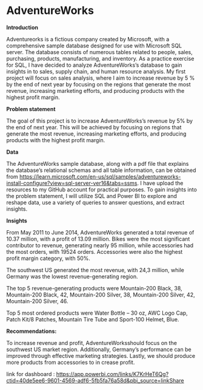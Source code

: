 # AdventureWorks


**Introduction** 

Adventureorks is a fictious company created by Microsoft, with a comprehensive sample database designed for use with Microsoft SQL server. The database consists of numerous tables related to people, sales, purchasing, products, manufacturing, and inventory. As a practice exercise for SQL, I have decided to analyze AdventureWorks’s database to gain insights in to sales, supply chain, and human resource analysis. My first project will focus on sales analysis, where I aim to increase revenue by 5 % by the end of next year by focusing on the regions that generate the most revenue, increasing marketing efforts, and producing products with the highest profit margin. 


**Problem statement**

The goal of this project is to increase AdventureWorks’s revenue by 5% by the end of next year. This will be achieved by focusing on regions that generate the most revenue, increasing marketing efforts, and producing products with the highest profit margin.

**Data** 

The AdventureWorks sample database, along with a pdf file that explains the database’s relational schemas and all table information, can be obtained from https://learn.microsoft.com/en-us/sql/samples/adventureworks-install-configure?view=sql-server-ver16&tabs=ssms. I have upload the resources to my GitHub account for practical purposes.
To gain insights into the problem statement, I will utilize SQL and Power BI to explore and reshape data, use a variety of queries to answer questions, and extract insights.

**Insights**

From May 2011 to June 2014, AdventureWorks generated a total revenue of 10.37 million, with a profit of 13.09 million. Bikes were the most significant contributor to revenue, generating nearly 95 million, while accessories had the most orders, with 19524 orders. Accessories were also the highest profit margin category, with 50%.

The southwest US generated the most revenue, with 24,3 million, while Germany was the lowest revenue-generating region. 

The top 5 revenue-generating products were Mountain-200 Black, 38, Mountain-200 Black, 42, Mountain-200 Silver, 38, Mountain-200 Silver, 42, Mountain-200 Silver, 46.

Top 5 most ordered products were Water Bottle – 30 oz, AWC Logo Cap, Patch Kit/8 Patches, Mountain Tire Tube and Sport-100 Helmet, Blue.

**Recommendations:**

To increase revenue and profit, AdventureWorksshould focus on the southwest US market region. Additionally, Germany’s performance can be improved through effective marketing strategies. Lastly, we should produce more products from accessories to in crease profit. 

link for dashboard : https://app.powerbi.com/links/K7KrHeT6Qg?ctid=40de5ee6-9601-4569-adf6-5fb5fa76a58d&pbi_source=linkShare
